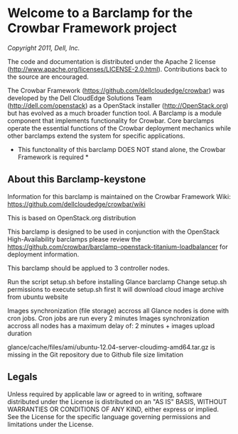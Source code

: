Welcome to a Barclamp for the Crowbar Framework project
=======================================================
_Copyright 2011, Dell, Inc._

The code and documentation is distributed under the Apache 2 license (http://www.apache.org/licenses/LICENSE-2.0.html). Contributions back to the source are encouraged.

The Crowbar Framework (https://github.com/dellcloudedge/crowbar) was developed by the Dell CloudEdge Solutions Team (http://dell.com/openstack) as a OpenStack installer (http://OpenStack.org) but has evolved as a much broader function tool. 
A Barclamp is a module component that implements functionality for Crowbar.  Core barclamps operate the essential functions of the Crowbar deployment mechanics while other barclamps extend the system for specific applications.

* This functonality of this barclamp DOES NOT stand alone, the Crowbar Framework is required * 

About this Barclamp-keystone
-------------------------------------

Information for this barclamp is maintained on the Crowbar Framework Wiki: https://github.com/dellcloudedge/crowbar/wiki

This is based on OpenStack.org distribution

This barclamp is designed to be used in conjunction with the OpenStack High-Availability barclamps please review the https://github.com/crowbar/barclamp-openstack-titanium-loadbalancer for deployment information.

This barclamp should be applued to  3 controller nodes.

Run the script setup.sh before installing Glance barclamp
Change setup.sh permissions to execute setup.sh first
It will download cloud image archive from ubuntu website

Images synchronization (file storage) accross all Glance nodes is  done with cron jobs.
Cron jobs are run every 2 minutes 
Images synchronization  accross all nodes has a maximum delay of: 2 minutes + images upload duration

glance/cache/files/ami/ubuntu-12.04-server-cloudimg-amd64.tar.gz is missing in the Git repository due to Github file size limitation


Legals
-------------------------------------
Unless required by applicable law or agreed to in writing, software
distributed under the License is distributed on an "AS IS" BASIS,
WITHOUT WARRANTIES OR CONDITIONS OF ANY KIND, either express or implied.
See the License for the specific language governing permissions and
limitations under the License.

